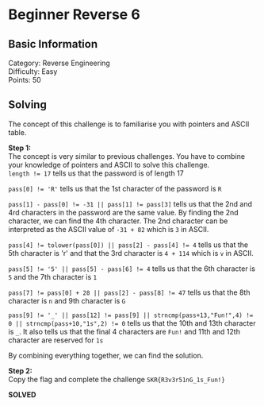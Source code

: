 # Beginner Reverse 6

## Basic Information
Category: Reverse Engineering    
Difficulty: Easy  
Points: 50  

## Solving
The concept of this challenge is to familiarise you with pointers and ASCII table.
  
**Step 1:**  
The concept is very similar to previous challenges. You have to combine your knowledge of pointers and ASCII to solve this challenge.  
```length != 17``` tells us that the password is of length 17   

```pass[0] != 'R'``` tells us that the 1st character of the password is ```R```  

```pass[1] - pass[0] != -31 || pass[1] != pass[3]``` tells us that the 2nd and 4rd characters in the password are the same value. By finding the 2nd character, we can find the 4th character. The 2nd character can be interpreted as the ASCII value of ```-31 + 82``` which is ```3``` in ASCII.  

```pass[4] != tolower(pass[0]) || pass[2] - pass[4] != 4``` tells us that the 5th character is 'r' and that the 3rd character is ```4 + 114``` which is ```v``` in ASCII.  

```pass[5] != '5' || pass[5] - pass[6] != 4``` tells us that the 6th character is ```5``` and the 7th character is ```1```  

```pass[7] != pass[0] + 28 || pass[2] - pass[8] != 47``` tells us that the 8th character is ```n``` and 9th character is ```G```  

```pass[9] != '_' || pass[12] != pass[9] || strncmp(pass+13,"Fun!",4) != 0 || strncmp(pass+10,"1s",2) != 0``` tells us that the 10th and 13th character is ```_```. It also tells us that the final 4 characters are ```Fun!``` and 11th and 12th character are reserved for ```1s```  

By combining everything together, we can find the solution.  

**Step 2:**   
Copy the flag and complete the challenge
```SKR{R3v3r51nG_1s_Fun!}```

**SOLVED**  

